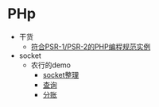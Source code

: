# PHp

- 干货
	- [符合PSR-1/PSR-2的PHP编程规范实例](standard.php)
- socket
	- 农行的demo
		- [socket整理](socket.md#socket整理) 
		- [查询](socket/s1.php) 
		- [分账](socket/c1.php)

